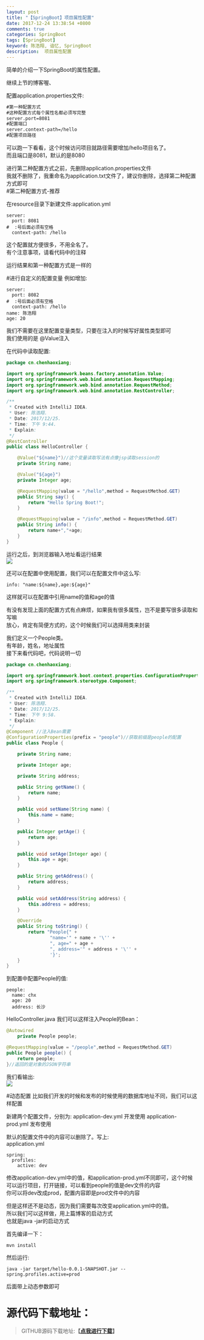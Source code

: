 ```yaml
---
layout: post
title: "【SpringBoot】项目属性配置"
date: 2017-12-24 13:38:54 +0800
comments: true
categories: SpringBoot
tags: [SpringBoot]
keyword: 陈浩翔, 谙忆, SpringBoot
description:  项目属性配置
---
```



简单的介绍一下SpringBoot的属性配置。

继续上节的博客喔、  

配置application.properties文件:  
```xml
#第一种配置方式
#这种配置方式每个属性名都必须写完整
server.port=8081
#配置端口
server.context-path=/hello
#配置项目路径
```

可以跑一下看看，这个时候访问项目就路径需要增加/hello项目名了。  
而且端口是8081，默认的是8080  

进行第二种配置方式之前，先删除application.properties文件  
我就不删除了，我重命名为application.txt文件了，建议你删除，选择第二种配置方式即可  
#第二种配置方式-推荐

在resource目录下新建文件:application.yml  
```
server:
  port: 8081
#  :号后面必须有空格
  context-path: /hello
```
这个配置就方便很多，不用全名了。  
有个注意事项，请看代码中的注释  

运行结果和第一种配置方式是一样的  

#进行自定义的配置变量
例如增加:
```
server:
  port: 8082
#  :号后面必须有空格
  context-path: /hello
name: 陈浩翔
age: 20
```
我们不需要在这里配置变量类型，只要在注入的时候写好属性类型即可  
我们使用的是 @Value注入  

在代码中读取配置:  
```java
package cn.chenhaoxiang;

import org.springframework.beans.factory.annotation.Value;
import org.springframework.web.bind.annotation.RequestMapping;
import org.springframework.web.bind.annotation.RequestMethod;
import org.springframework.web.bind.annotation.RestController;

/**
 * Created with IntelliJ IDEA.
 * User: 陈浩翔.
 * Date: 2017/12/25.
 * Time: 下午 9:44.
 * Explain:
 */
@RestController
public class HelloController {

    @Value("${name}")//这个变量读取写法有点像jsp读取session的
    private String name;

    @Value("${age}")
    private Integer age;

    @RequestMapping(value = "/hello",method = RequestMethod.GET)
    public String say() {
        return "Hello Spring Boot!";
    }

    @RequestMapping(value = "/info",method = RequestMethod.GET)
    public String info() {
        return name+","+age;
    }
}

```
运行之后，到浏览器输入地址看运行结果  
![](https://i.imgur.com/UFB9qtj.png)    

还可以在配置中使用配置，我们可以在配置文件中这么写:  
```
info: "name:${name},age:${age}"
```
这样就可以在配置中引用name的值和age的值  

有没有发现上面的配置方式有点麻烦，如果我有很多属性，岂不是要写很多读取和写嘛  
放心，肯定有简便方式的，这个时候我们可以选择用类来封装  

我们定义一个People类。  
有年龄，姓名，地址属性  
接下来看代码吧，代码说明一切  
```java
package cn.chenhaoxiang;

import org.springframework.boot.context.properties.ConfigurationProperties;
import org.springframework.stereotype.Component;

/**
 * Created with IntelliJ IDEA.
 * User: 陈浩翔.
 * Date: 2017/12/25.
 * Time: 下午 9:58.
 * Explain:
 */
@Component //注入Bean需要
@ConfigurationProperties(prefix = "people")//获取前缀是people的配置
public class People {

    private String name;

    private Integer age;

    private String address;

    public String getName() {
        return name;
    }

    public void setName(String name) {
        this.name = name;
    }

    public Integer getAge() {
        return age;
    }

    public void setAge(Integer age) {
        this.age = age;
    }

    public String getAddress() {
        return address;
    }

    public void setAddress(String address) {
        this.address = address;
    }

    @Override
    public String toString() {
        return "People{" +
                "name='" + name + '\'' +
                ", age=" + age +
                ", address='" + address + '\'' +
                '}';
    }
}

```

到配置中配置People的值:
```
people:
  name: chx
  age: 20
  address: 长沙
```

HelloController.java
我们可以这样注入People的Bean：
```java
@Autowired
    private People people;

@RequestMapping(value = "/people",method = RequestMethod.GET)
public People people() {
    return people;
}//返回的是对象的JSON字符串
```

我们看输出:  
![](https://i.imgur.com/6qGz9zD.png)  


#动态配置
比如我们开发的时候和发布的时候使用的数据库地址不同，我们可以这样配置  

新建两个配置文件，分别为:
application-dev.yml  开发使用
application-prod.yml  发布使用  

默认的配置文件中的内容可以删除了。写上:  
application.yml  
```
spring:
  profiles:
    active: dev
```
修改application-dev.yml中的值，和application-prod.yml不同即可，这个时候可以运行项目，打开链接，可以看到people的值是dev文件的内容  
你可以将dev改成prod，配置内容即是prod文件中的内容  

但是这样还不是动态，因为我们需要每次改变application.yml中的值。  
所以我们可以这样做，用上篇博客的启动方式  
也就是java -jar的启动方式  

首先编译一下：
```
mvn install
```
然后运行:
```
java -jar target/hello-0.0.1-SNAPSHOT.jar --spring.profiles.active=prod
```
后面带上动态参数即可  

# 源代码下载地址：
<blockquote cite='陈浩翔'>
GITHUB源码下载地址:<strong>【<a href='https://github.com/chenhaoxiang/SpringBoot/tree/master/20171224/code/hello' target='_blank'>点我进行下载</a>】</strong>
</blockquote>